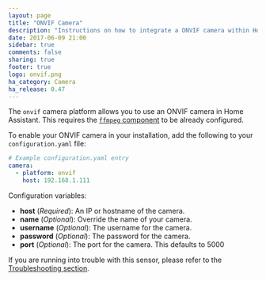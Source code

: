 ```yaml
---
layout: page
title: "ONVIF Camera"
description: "Instructions on how to integrate a ONVIF camera within Home Assistant."
date: 2017-06-09 21:00
sidebar: true
comments: false
sharing: true
footer: true
logo: onvif.png
ha_category: Camera
ha_release: 0.47
---
```



The `onvif` camera platform allows you to use an ONVIF camera in Home Assistant. This requires the [`ffmpeg` component](/components/ffmpeg/) to be already configured.

To enable your ONVIF camera in your installation, add the following to your `configuration.yaml` file:

```yaml
# Example configuration.yaml entry
camera:
  - platform: onvif
    host: 192.168.1.111
```

Configuration variables:

- **host** (*Required*): An IP or hostname of the camera.
- **name** (*Optional*): Override the name of your camera.
- **username** (*Optional*): The username for the camera.
- **password** (*Optional*): The password for the camera.
- **port** (*Optional*): The port for the camera. This defaults to 5000


If you are running into trouble with this sensor, please refer to the [Troubleshooting section](/components/ffmpeg/#troubleshooting).
